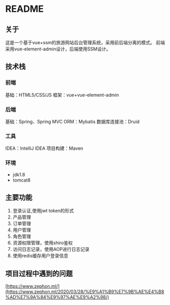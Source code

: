 # README
## 关于
这是一个基于vue+ssm的旅游网站后台管理系统，采用前后端分离的模式。
前端采用vue-element-admin设计，后端使用SSM设计。
## 技术栈
### 前端
基础：HTML5/CSS/JS
框架：vue+vue-element-admin
### 后端
基础：Spring、Spring MVC
ORM：Mybatis
数据库连接池：Druid
### 工具
IDEA：IntelliJ IDEA
项目构建：Maven
### 环境
- jdk1.8
- tomcat8
## 主要功能
1. 登录认证,使用jwt token的形式
2. 产品管理
3. 订单管理
4. 用户管理
5. 角色管理
6. 资源权限管理，使用shiro鉴权
7. 访问日志记录，使用AOP进行日志记录
8. 使用redis缓存用户登录信息
## 项目过程中遇到的问题
[https://www.zephon.ml/](https://www.zephon.ml/2020/03/28/%E9%A1%B9%E7%9B%AE%E4%B8%AD%E7%9A%84%E9%97%AE%E9%A2%98/)
